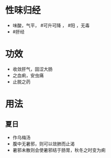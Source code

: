# 性味归经
- 味酸，气平， #可升可降 ， #阳 ，无毒
-  #肝经 
# 功效
- 收敛肝气，固涩大肠
- 之血痢，安虫痛
- 止脱之药
# 用法
## 夏日
- 作乌梅汤
- 腹中无暑邪，则可以敛肺而止渴
- 暑邪未散则会使暑邪结于肠胃，秋冬之时变为痢